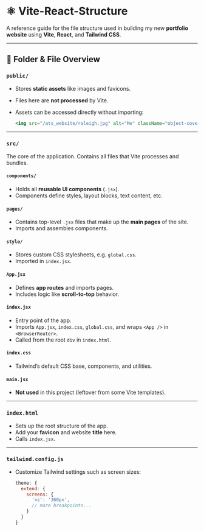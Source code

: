 # ⚛️ Vite-React-Structure

A reference guide for the file structure used in building my new **portfolio website** using **Vite**, **React**, and **Tailwind CSS**.

---

## 📁 Folder & File Overview

### `public/`

* Stores **static assets** like images and favicons.
* Files here are **not processed** by Vite.
* Assets can be accessed directly without importing:

  ```jsx
  <img src="/ats_website/raleigh.jpg" alt="Me" className="object-cover w-full h-full" />
  ```

---

### `src/`

The core of the application. Contains all files that Vite processes and bundles.

#### `components/`

* Holds all **reusable UI components** (`.jsx`).
* Components define styles, layout blocks, text content, etc.

#### `pages/`

* Contains top-level `.jsx` files that make up the **main pages** of the site.
* Imports and assembles components.

#### `style/`

* Stores custom CSS stylesheets, e.g. `global.css`.
* Imported in `index.jsx`.

#### `App.jsx`

* Defines **app routes** and imports pages.
* Includes logic like **scroll-to-top** behavior.

#### `index.jsx`

* Entry point of the app.
* Imports `App.jsx`, `index.css`, `global.css`, and wraps `<App />` in `<BrowserRouter>`.
* Called from the root `div` in `index.html`.

#### `index.css`

* Tailwind’s default CSS base, components, and utilities.

#### `main.jsx`

* **Not used** in this project (leftover from some Vite templates).

---

### `index.html`

* Sets up the root structure of the app.
* Add your **favicon** and website **title** here.
* Calls `index.jsx`.

---

### `tailwind.config.js`

* Customize Tailwind settings such as screen sizes:

  ```js
  theme: {
    extend: {
      screens: {
        'xs': '360px',
        // more breakpoints...
      }
    }
  }
  ```
